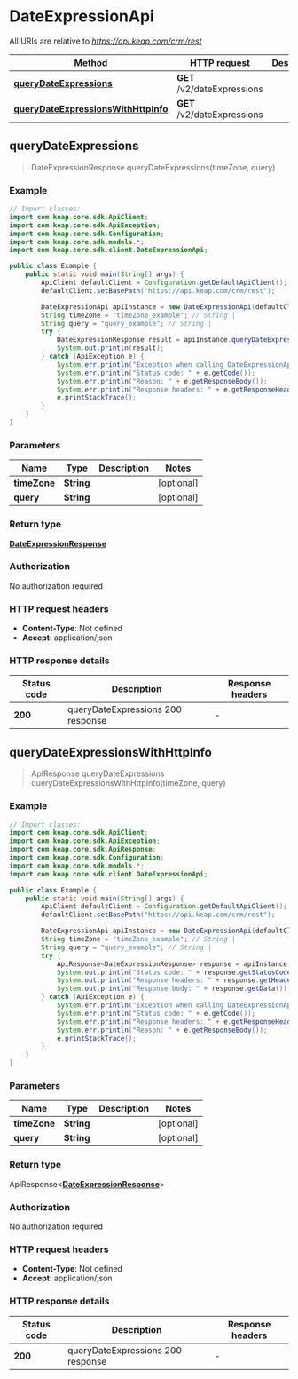 # DateExpressionApi

All URIs are relative to *https://api.keap.com/crm/rest*

| Method | HTTP request | Description |
|------------- | ------------- | -------------|
| [**queryDateExpressions**](DateExpressionApi.md#queryDateExpressions) | **GET** /v2/dateExpressions |  |
| [**queryDateExpressionsWithHttpInfo**](DateExpressionApi.md#queryDateExpressionsWithHttpInfo) | **GET** /v2/dateExpressions |  |



## queryDateExpressions

> DateExpressionResponse queryDateExpressions(timeZone, query)



### Example

```java
// Import classes:
import com.keap.core.sdk.ApiClient;
import com.keap.core.sdk.ApiException;
import com.keap.core.sdk.Configuration;
import com.keap.core.sdk.models.*;
import com.keap.core.sdk.client.DateExpressionApi;

public class Example {
    public static void main(String[] args) {
        ApiClient defaultClient = Configuration.getDefaultApiClient();
        defaultClient.setBasePath("https://api.keap.com/crm/rest");

        DateExpressionApi apiInstance = new DateExpressionApi(defaultClient);
        String timeZone = "timeZone_example"; // String | 
        String query = "query_example"; // String | 
        try {
            DateExpressionResponse result = apiInstance.queryDateExpressions(timeZone, query);
            System.out.println(result);
        } catch (ApiException e) {
            System.err.println("Exception when calling DateExpressionApi#queryDateExpressions");
            System.err.println("Status code: " + e.getCode());
            System.err.println("Reason: " + e.getResponseBody());
            System.err.println("Response headers: " + e.getResponseHeaders());
            e.printStackTrace();
        }
    }
}
```

### Parameters


| Name | Type | Description  | Notes |
|------------- | ------------- | ------------- | -------------|
| **timeZone** | **String**|  | [optional] |
| **query** | **String**|  | [optional] |

### Return type

[**DateExpressionResponse**](DateExpressionResponse.md)


### Authorization

No authorization required

### HTTP request headers

- **Content-Type**: Not defined
- **Accept**: application/json

### HTTP response details
| Status code | Description | Response headers |
|-------------|-------------|------------------|
| **200** | queryDateExpressions 200 response |  -  |

## queryDateExpressionsWithHttpInfo

> ApiResponse<DateExpressionResponse> queryDateExpressions queryDateExpressionsWithHttpInfo(timeZone, query)



### Example

```java
// Import classes:
import com.keap.core.sdk.ApiClient;
import com.keap.core.sdk.ApiException;
import com.keap.core.sdk.ApiResponse;
import com.keap.core.sdk.Configuration;
import com.keap.core.sdk.models.*;
import com.keap.core.sdk.client.DateExpressionApi;

public class Example {
    public static void main(String[] args) {
        ApiClient defaultClient = Configuration.getDefaultApiClient();
        defaultClient.setBasePath("https://api.keap.com/crm/rest");

        DateExpressionApi apiInstance = new DateExpressionApi(defaultClient);
        String timeZone = "timeZone_example"; // String | 
        String query = "query_example"; // String | 
        try {
            ApiResponse<DateExpressionResponse> response = apiInstance.queryDateExpressionsWithHttpInfo(timeZone, query);
            System.out.println("Status code: " + response.getStatusCode());
            System.out.println("Response headers: " + response.getHeaders());
            System.out.println("Response body: " + response.getData());
        } catch (ApiException e) {
            System.err.println("Exception when calling DateExpressionApi#queryDateExpressions");
            System.err.println("Status code: " + e.getCode());
            System.err.println("Response headers: " + e.getResponseHeaders());
            System.err.println("Reason: " + e.getResponseBody());
            e.printStackTrace();
        }
    }
}
```

### Parameters


| Name | Type | Description  | Notes |
|------------- | ------------- | ------------- | -------------|
| **timeZone** | **String**|  | [optional] |
| **query** | **String**|  | [optional] |

### Return type

ApiResponse<[**DateExpressionResponse**](DateExpressionResponse.md)>


### Authorization

No authorization required

### HTTP request headers

- **Content-Type**: Not defined
- **Accept**: application/json

### HTTP response details
| Status code | Description | Response headers |
|-------------|-------------|------------------|
| **200** | queryDateExpressions 200 response |  -  |

